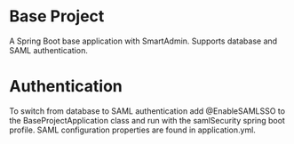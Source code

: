 # Base Project
A Spring Boot base application with SmartAdmin. Supports database and SAML authentication.

# Authentication
To switch from database to SAML authentication add @EnableSAMLSSO to the BaseProjectApplication class and run with the samlSecurity spring boot profile.
SAML configuration properties are found in application.yml.
